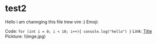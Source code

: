 
# test2
Hello i am channging this file trew vim :)
Emoji:

Code:
`
for (int i = 0; i < 10; i++){
console.log("hello")
}
`
Link:
[Title](https://www.example.com)
Pickture:
!(imge.jpg)
